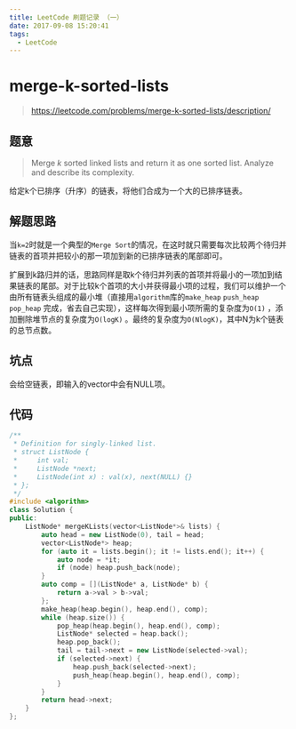 ```yaml
---
title: LeetCode 刷题记录 （一）
date: 2017-09-08 15:20:41
tags:
  - LeetCode
---
```


# merge-k-sorted-lists

> https://leetcode.com/problems/merge-k-sorted-lists/description/

## 题意

> Merge *k* sorted linked lists and return it as one sorted list. Analyze and describe its complexity.

给定k个已排序（升序）的链表，将他们合成为一个大的已排序链表。

<!-- more -->

## 解题思路

当`k=2`时就是一个典型的`Merge Sort`的情况，在这时就只需要每次比较两个待归并链表的首项并把较小的那一项加到新的已排序链表的尾部即可。

扩展到k路归并的话，思路同样是取k个待归并列表的首项并将最小的一项加到结果链表的尾部。对于比较k个首项的大小并获得最小项的过程，我们可以维护一个由所有链表头组成的最小堆（直接用`algorithm`库的`make_heap` `push_heap` `pop_heap` 完成，省去自己实现），这样每次得到最小项所需的复杂度为`O(1)` ，添加删除堆节点的复杂度为`O(logK)` 。最终的复杂度为`O(NlogK)`，其中N为k个链表的总节点数。

## 坑点

会给空链表，即输入的vector中会有NULL项。

## 代码

```c++
/**
 * Definition for singly-linked list.
 * struct ListNode {
 *     int val;
 *     ListNode *next;
 *     ListNode(int x) : val(x), next(NULL) {}
 * };
 */
#include <algorithm>
class Solution {
public:
    ListNode* mergeKLists(vector<ListNode*>& lists) {
        auto head = new ListNode(0), tail = head;
        vector<ListNode*> heap;
        for (auto it = lists.begin(); it != lists.end(); it++) {
            auto node = *it;
            if (node) heap.push_back(node);
        }
        auto comp = [](ListNode* a, ListNode* b) {
            return a->val > b->val;
        };
        make_heap(heap.begin(), heap.end(), comp);
        while (heap.size()) {
            pop_heap(heap.begin(), heap.end(), comp);
            ListNode* selected = heap.back();
            heap.pop_back();
            tail = tail->next = new ListNode(selected->val);
            if (selected->next) {
                heap.push_back(selected->next);
                push_heap(heap.begin(), heap.end(), comp);
            }
        }
        return head->next;
    }
};
```
